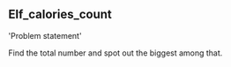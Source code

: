 Elf_calories_count
-

'Problem statement' 

Find the total number and spot out the biggest among that. 


